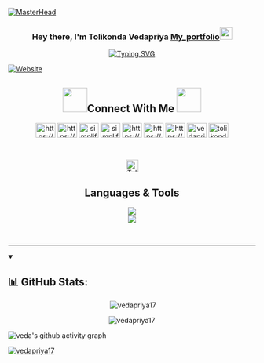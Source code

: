 [![MasterHead](https://github.com/Anmol-Baranwal/Cool-GIFs-For-GitHub/assets/74038190/80728820-e06b-4f96-9c9e-9df46f0cc0a5)](https://rishavchanda.io)
<h3 align="center">Hey there, I'm Tolikonda Vedapriya <a href="https://vedapriya17.github.io/My_portfolio/">My_portfolio<a><img src="https://media.giphy.com/media/hvRJCLFzcasrR4ia7z/giphy.gif" width="25px"></h3>
<p align="center" ><a href="https://git.io/typing-svg"><img src="https://readme-typing-svg.herokuapp.com?font=Fira+Code&weight=700&pause=1000&center=true&vCenter=true&random=false&width=535&lines=Web+Developer;Full+Stack+Developer;Wordpress+Developer" alt="Typing SVG" /></a></p>
    
[![Website](https://img.shields.io/website?style=for-the-badge&up_message=Tolikonda%20vedapriya&url=https%3A%2F%2Fvedapriya17.github.io/My_portfolio%2F)](https://vedapriya17.github.io/My_portfolio/)
<h2 align="center"> <img src="https://raw.githubusercontent.com/ShahriarShafin/ShahriarShafin/main/Assets/handshake.gif" width="50"/>Connect With Me <img src="https://raw.githubusercontent.com/ShahriarShafin/ShahriarShafin/main/Assets/handshake.gif" width="50"/></h2>

<p align="center">
<a href="https://vedapriya17.github.io/My_portfolio/" target="blank"><img align="center" src="https://img.icons8.com/?size=512&id=n9d0Hm43JCPK&format=png" alt="https://dev.to/shinchancode" height="30" width="40" /></a>
<a href="https://www.linkedin.com/in/veda-priya-8524b8259/" target="blank"><img align="center" src="https://raw.githubusercontent.com/rahuldkjain/github-profile-readme-generator/master/src/images/icons/Social/linked-in-alt.svg" alt="https://www.linkedin.com/in/veda-priya-8524b8259/" height="30" width="40" /></a>
<a href="https://www.instagram.com/priyuu.__17" target="blank"><img align="center" src="https://raw.githubusercontent.com/rahuldkjain/github-profile-readme-generator/master/src/images/icons/Social/instagram.svg" alt="simplified_learner" height="30" width="40" /></a>
<a href="https://api.whatsapp.com/send/?phone=919154202411&text&app_absent=0&lang=en" target="blank"><img align="center" src="https://raw.githubusercontent.com/rahuldkjain/github-profile-readme-generator/master/src/images/icons/Social/whatsapp.svg" alt="simplified_learner" height="30" width="40" /></a>
<a href="https://www.hackerrank.com/vedapriya" target="blank"><img align="center" src="https://raw.githubusercontent.com/rahuldkjain/github-profile-readme-generator/master/src/images/icons/Social/hackerrank.svg" alt="https://www.hackerrank.com/vedapriya" height="30" width="40" /></a>
<a href="https://github.com/vedapriya17" target="blank"><img align="center" src="https://img.icons8.com/ios-filled/50/FD7E14/github.png" alt="https://dev.to/shinchancode" height="30" width="40" /></a>
<a href="https://twitter.com/v_vedapriya" target="blank"><img align="center" src="https://img.icons8.com/fluency/48/twitter.png" alt="https://dev.to/shinchancode" height="30" width="40" /></a>
<a href="https://www.leetcode.com/vedapriya17" target="blank"><img align="center" src="https://raw.githubusercontent.com/rahuldkjain/github-profile-readme-generator/master/src/images/icons/Social/leet-code.svg" alt="vedapriya17" height="30" width="40" /></a>
<a href="https://www.codechef.com/users/tolikonda vedapriya" target="blank"><img align="center" src="https://cdn.jsdelivr.net/npm/simple-icons@3.1.0/icons/codechef.svg" alt="tolikonda vedapriya" height="30" width="40" /></a>
</p>
<br>
<p align="center"> <img height="25px" src="https://komarev.com/ghpvc/?username=vedapriya17&label=Profile%20views&color=0e75b6&style=flat" alt="Tolikonda vedapriya" /> </p>

<h2 align="center"> Languages & Tools </h2>
<p align="center">
    <img src="https://skillicons.dev/icons?i=c,cpp,py,java,html,css,js,nodejs,flask,git,react" />
  <br>
    <img src="https://skillicons.dev/icons?i=mysql,vscode,aws" />
</p><br>
<hr>

<details open> 
  <summary><h2>📊 GitHub Stats:</h2></summary>

<p align="center" >&nbsp;<img src="https://github-readme-stats.vercel.app/api?username=vedapriya17&theme=merko&hide_border=false&include_all_commits=true&count_private=true&show_icons=true&locale=en" alt="vedapriya17" /></p>
<p align="center" ><img src="https://github-readme-stats.vercel.app/api/top-langs?username=vedapriya17&theme=merko&hide_border=false&show_icons=true&locale=en&layout=compact" alt="vedapriya17" /></p>

</details>

![veda's github activity graph](https://github-readme-activity-graph.vercel.app/graph?username=vedapriya17&bg_color=000000&color=8c8aff&line=5257ff&point=38e8ff&area=true&hide_border=true)


<p align="left"> <a href="https://github.com/ryo-ma/github-profile-trophy"><img src="https://github-profile-trophy.vercel.app/?username=vedapriya17" alt="vedapriya17" /></a> </p>
